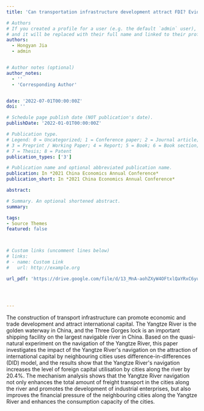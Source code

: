 ```yaml
---
title: 'Can transportation infrastructure development attract FDI? Evidence from the navigation of Yangtze River.'

# Authors
# If you created a profile for a user (e.g. the default `admin` user), write the username (folder name) here
# and it will be replaced with their full name and linked to their profile.
authors:
  - Hongyan Jia
  - admin


# Author notes (optional)
author_notes:
  - ''
  - 'Corresponding Author'


date: '2022-07-01T00:00:00Z'
doi: ''

# Schedule page publish date (NOT publication's date).
publishDate: '2022-01-01T00:00:00Z'

# Publication type.
# Legend: 0 = Uncategorized; 1 = Conference paper; 2 = Journal article;
# 3 = Preprint / Working Paper; 4 = Report; 5 = Book; 6 = Book section;
# 7 = Thesis; 8 = Patent
publication_types: ['3']

# Publication name and optional abbreviated publication name.
publication: In *2021 China Economics Annual Conference*
publication_short: In *2021 China Economics Annual Conference*

abstract: 

# Summary. An optional shortened abstract.
summary: 

tags:
- Source Themes
featured: false



# Custom links (uncomment lines below)
# links:
# - name: Custom Link
#   url: http://example.org

url_pdf: 'https://drive.google.com/file/d/13_MnA-aohZXyW4OFtxlQaYRxC6yuRm5s/view?usp=sharing'




---
```


The construction of transport infrastructure can promote economic and trade development and attract international capital. The Yangtze River is the golden waterway in China, and the Three Gorges lock is an important shipping facility on the largest navigable river in China. Based on the quasi-natural experiment on the navigation of the Yangtze River, this paper investigates the impact of the Yangtze River's navigation on the attraction of international capital by neighbouring cities uses difference-in-differences (DID) model, and the results show that the Yangtze River's navigation increases the level of foreign capital utilisation by cities along the river by 20.4\%. The mechanism analysis shows that the Yangtze River navigation not only enhances the total amount of freight transport in the cities along the river and promotes the development of industrial enterprises, but also improves the financial pressure of the neighbouring cities along the Yangtze River and enhances the consumption capacity of the cities.
